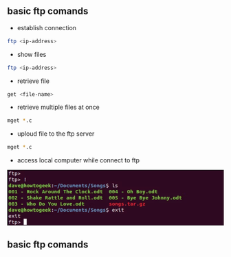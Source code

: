 ## basic ftp comands

- establish connection

```bash
ftp <ip-address>
```

- show files

```bash
ftp <ip-address>
```

- retrieve file

```bash
get <file-name>
```

- retrieve multiple files at once

```bash
mget *.c
```

- uploud file to the ftp server

```bash
mget *.c
```

- access local computer while connect to ftp

![alt text](image-36.png)

## basic ftp comands

